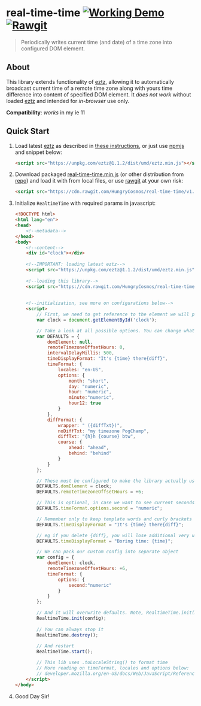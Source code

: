 # real-time-time [![Working Demo](https://img.shields.io/badge/demo-running-brightgreen.svg)](https://hungrycosmos.github.io/real-time-time) [![Rawgit](https://img.shields.io/badge/rawgit-v1.0.5-orange.svg)](https://cdn.rawgit.com/HungryCosmos/real-time-time/v1.0.5/dist/umd/real-time-time.min.js)

> Periodically writes current time (and date) of a time zone into configured DOM element.


## About

This library extends functionality of [eztz](https://github.com/HungryCosmos/eztz), allowing it to automatically 
broadcast current time of a remote time zone along with yours time difference into content of specified DOM element. 
It _does not work_ without loaded [eztz](https://github.com/HungryCosmos/eztz) and intended for _in-browser_ use only.  

**Compatibility**: _works_ in my ie 11  


## Quick Start

1. Load latest [eztz](https://github.com/HungryCosmos/eztz) as described in 
[these instructions](https://github.com/HungryCosmos/eztz#installation), or just use [npmjs](https://unpkg.com/) and 
snippet below:  
   ```html
   <script src="https://unpkg.com/eztz@1.1.2/dist/umd/eztz.min.js"></script>
   ```
2. Download packaged [real-time-time.min.js](/dist/umd/real-time-time.min.js) (or other distribution from [repo](/dist))
and load it with from local files, or use [rawgit](https://rawgit.com) at your own risk:  
   ```html
   <script src="https://cdn.rawgit.com/HungryCosmos/real-time-time/v1.0.5/dist/umd/real-time-time.min.js"></script>
   ```
3. Initialize `RealtimeTime` with required params in javascript:  
   ```html
   <!DOCTYPE html>
   <html lang="en">
   <head>
       <!--metadata-->
   </head>
   <body>
       <!--content-->
       <div id="clock"></div>
 
       <!--IMPORTANT: loading latest eztz-->
       <script src="https://unpkg.com/eztz@1.1.2/dist/umd/eztz.min.js"></script>
    
       <!--loading this library-->
       <script src="https://cdn.rawgit.com/HungryCosmos/real-time-time/v1.0.5/dist/umd/real-time-time.min.js"></script>
 
 
       <!--initialization, see more on configurations below-->
       <script>
           // First, we need to get reference to the element we will print time to, null is for console
           var clock = document.getElementById('clock');
   
           // Take a look at all possible options. You can change what you want right here, but we will skip it for now.
           var DEFAULTS = {
               domElement: null,
               remoteTimezoneOffsetHours: 0,
               intervalDelayMillis: 500,
               timeDisplayFormat: "It's {time} there{diff}",
               timeFormat: {
                   locales: "en-US",
                   options: {
                       month: "short",
                       day: "numeric",
                       hour: "numeric",
                       minute:"numeric",
                       hour12: true
                   }
               },
               diffFormat: {
                   wrapper: " ({diffTxt})",
                   noDiffTxt: "my timezone PogChamp",
                   diffTxt: "{h}h {course} btw",
                   course: {
                       ahead: "ahead",
                       behind: "behind"
                   }
               }
           };
   
           // These must be configured to make the library actually useful
           DEFAULTS.domElement = clock;
           DEFAULTS.remoteTimezoneOffsetHours = +6;
   
           // This is optional, in case we want to see current seconds
           DEFAULTS.timeFormat.options.second = "numeric";
   
           // Remember only to keep template words and curly brackets surrounding it
           DEFAULTS.timeDisplayFormat = "It's {time} there{diff}";
   
           // eg if you delete {diff}, you will lose additional very useful time difference data
           DEFAULTS.timeDisplayFormat = "Boring time: {time}";
   
           // We can pack our custom config into separate object
           var config = {
               domElement: clock,
               remoteTimezoneOffsetHours: +6,
               timeFormat: {
                   options: {
                       second:"numeric"
                   }
               }
           };
   
           // And it will overwrite defaults. Note, RealtimeTime.init(DEFAULTS); will work as well
           RealtimeTime.init(config);
        
           // You can always stop it
           RealtimeTime.destroy();
        
           // And restart
           RealtimeTime.start();
   
           // This lib uses .toLocaleString() to format time
           // More reading on timeFormat, locales and options below:
           // developer.mozilla.org/en-US/docs/Web/JavaScript/Reference/Global_Objects/Date/toLocaleString#Using_options
       </script>
   </body>
   ```
4. Good Day Sir!